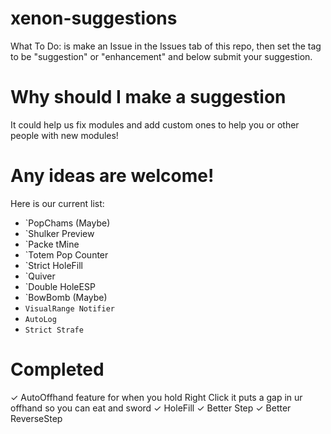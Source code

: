# xenon-suggestions
What To Do: is make an Issue in the Issues tab of this repo, then set the tag to be "suggestion" or "enhancement" and below submit your suggestion.

# Why should I make a suggestion

It could help us fix modules and add custom ones to help you or other people with new modules!

# Any ideas are welcome!

Here is our current list: 
* `PopChams (Maybe)
* `Shulker Preview
* `Packe tMine
* `Totem Pop Counter
* `Strict HoleFill
* `Quiver
* `Double HoleESP
* `BowBomb (Maybe)
* `VisualRange Notifier
`
* `AutoLog
`
* `Strict Strafe
`

# Completed

✓ AutoOffhand feature for when you hold Right Click it puts a gap in ur offhand so you can eat and sword
✓ HoleFill
✓ Better Step
✓ Better ReverseStep
